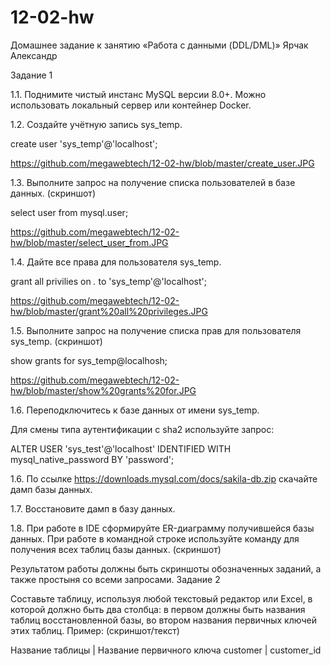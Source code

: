 # 12-02-hw
Домашнее задание к занятию «Работа с данными (DDL/DML)»   Ярчак Александр

Задание 1

1.1. Поднимите чистый инстанс MySQL версии 8.0+. Можно использовать локальный сервер или контейнер Docker.

1.2. Создайте учётную запись sys_temp.

create user 'sys_temp'@'localhost';

https://github.com/megawebtech/12-02-hw/blob/master/create_user.JPG


1.3. Выполните запрос на получение списка пользователей в базе данных. (скриншот)

select user from mysql.user;

https://github.com/megawebtech/12-02-hw/blob/master/select_user_from.JPG


1.4. Дайте все права для пользователя sys_temp.


grant all privilies on *.* to 'sys_temp'@'localhost';


https://github.com/megawebtech/12-02-hw/blob/master/grant%20all%20privileges.JPG

1.5. Выполните запрос на получение списка прав для пользователя sys_temp. (скриншот)

show grants for sys_temp@localhosh;

https://github.com/megawebtech/12-02-hw/blob/master/show%20grants%20for.JPG


1.6. Переподключитесь к базе данных от имени sys_temp.

Для смены типа аутентификации с sha2 используйте запрос:

ALTER USER 'sys_test'@'localhost' IDENTIFIED WITH mysql_native_password BY 'password';

1.6. По ссылке https://downloads.mysql.com/docs/sakila-db.zip скачайте дамп базы данных.

1.7. Восстановите дамп в базу данных.

1.8. При работе в IDE сформируйте ER-диаграмму получившейся базы данных. При работе в командной строке используйте команду для получения всех таблиц базы данных. (скриншот)



Результатом работы должны быть скриншоты обозначенных заданий, а также простыня со всеми запросами.
Задание 2

Составьте таблицу, используя любой текстовый редактор или Excel, в которой должно быть два столбца: в первом должны быть названия таблиц восстановленной базы, во втором названия первичных ключей этих таблиц. Пример: (скриншот/текст)

Название таблицы | Название первичного ключа
customer         | customer_id
